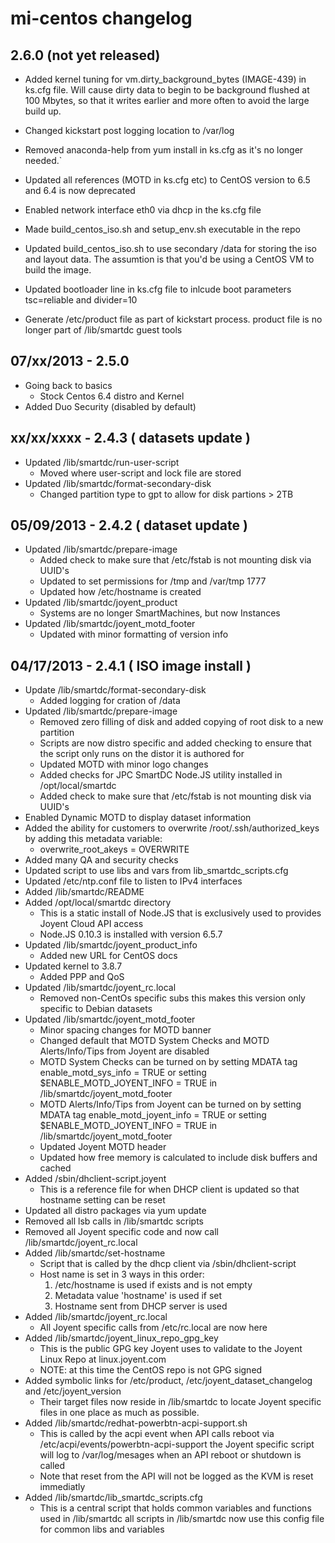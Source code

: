 # mi-centos changelog

## 2.6.0 (not yet released)

- Added kernel tuning for vm.dirty_background_bytes (IMAGE-439) in ks.cfg file.
Will cause dirty data to begin to be background flushed at 100 Mbytes, so that
it writes earlier and more often to avoid the large build up. 

- Changed kickstart post logging location to /var/log

- Removed anaconda-help from yum install in ks.cfg as it's no longer needed.`

- Updated all references (MOTD in ks.cfg etc) to CentOS version to 6.5 and 6.4 
is now deprecated

- Enabled network interface eth0 via dhcp in the ks.cfg file

- Made build_centos_iso.sh and setup_env.sh executable in the repo

- Updated build_centos_iso.sh to use secondary /data for storing the iso and 
layout data. The assumtion is that you'd be using a CentOS VM to build the 
image.

- Updated bootloader line in ks.cfg file to inlcude boot parameters 
  tsc=reliable and divider=10

- Generate /etc/product file as part of kickstart process. product file is no
  longer part of /lib/smartdc guest tools

## 07/xx/2013 - 2.5.0
- Going back to basics
    - Stock Centos 6.4 distro and Kernel
- Added Duo Security (disabled by default)

## xx/xx/xxxx - 2.4.3 ( datasets update )
- Updated /lib/smartdc/run-user-script
    - Moved where user-script and lock file are stored
- Updated /lib/smartdc/format-secondary-disk
    - Changed partition type to gpt to allow for disk partions > 2TB

## 05/09/2013 - 2.4.2 ( dataset update )
- Updated /lib/smartdc/prepare-image
    - Added check to make sure that /etc/fstab is not mounting disk via UUID's
    - Updated to set permissions for /tmp and /var/tmp 1777
    - Updated how /etc/hostname is created
- Updated /lib/smartdc/joyent_product
    - Systems are no longer SmartMachines, but now Instances
- Updated /lib/smartdc/joyent_motd_footer
    - Updated with minor formatting of version info

## 04/17/2013 - 2.4.1 ( ISO image install )
- Update /lib/smartdc/format-secondary-disk
    - Added logging for cration of /data
- Updated /lib/smartdc/prepare-image
    - Removed zero filling of disk and added copying of root disk to a new partition
    - Scripts are now distro specific and added checking to ensure that the script only runs on the distor it is authored for
    - Updated MOTD with minor logo changes
    - Added checks for JPC SmartDC Node.JS utility installed in /opt/local/smartdc
    - Added check to make sure that /etc/fstab is not mounting disk via UUID's
- Enabled Dynamic MOTD to display dataset information
- Added the ability for customers to overwrite /root/.ssh/authorized_keys by adding this metadata variable:
    - overwrite_root_akeys = OVERWRITE
- Added many QA and security checks
- Updated script to use libs and vars from lib_smartdc_scripts.cfg
- Updated /etc/ntp.conf file to listen to IPv4 interfaces
- Added /lib/smartdc/README
- Added /opt/local/smartdc directory
    - This is a static install of Node.JS that is exclusively used to provides Joyent Cloud API access
    - Node.JS 0.10.3 is installed with version 6.5.7
- Updated /lib/smartdc/joyent_product_info
    - Added new URL for CentOS docs
- Updated kernel to 3.8.7
    - Added PPP and QoS 
- Updated /lib/smartdc/joyent_rc.local
    - Removed non-CentOs specific subs this makes this version only specific to Debian datasets
- Updated /lib/smartdc/joyent_motd_footer
    - Minor spacing changes for MOTD banner
    - Changed default that MOTD System Checks and MOTD Alerts/Info/Tips from Joyent are disabled
    - MOTD System Checks can be turned on by setting MDATA tag enable_motd_sys_info = TRUE
     or setting $ENABLE_MOTD_JOYENT_INFO = TRUE in /lib/smartdc/joyent_motd_footer
    - MOTD Alerts/Info/Tips from Joyent can be turned on by setting MDATA tag enable_motd_joyent_info = TRUE
     or setting $ENABLE_MOTD_JOYENT_INFO = TRUE in /lib/smartdc/joyent_motd_footer
    - Updated Joyent MOTD header
    - Updated how free memory is calculated to include disk buffers and cached
- Added /sbin/dhclient-script.joyent
    - This is a reference file for when DHCP client is updated so that hostname setting can be reset
- Updated all distro packages via yum update
- Removed all lsb calls in /lib/smartdc scripts
- Removed all Joyent specific code and now call /lib/smartdc/joyent_rc.local
- Added /lib/smartdc/set-hostname
    - Script that is called by the dhcp client via /sbin/dhclient-script
    - Host name is set in 3 ways in this order:
        1. /etc/hostname is used if exists and is not empty
        2. Metadata value 'hostname' is used if set
        3. Hostname sent from DHCP server is used
- Added /lib/smartdc/joyent_rc.local
    - All Joyent specific calls from /etc/rc.local are now here
- Added /lib/smartdc/joyent_linux_repo_gpg_key
    - This is the public GPG key Joyent uses to validate to the Joyent Linux Repo at linux.joyent.com
    - NOTE: at this time the CentOS repo is not GPG signed
- Added symbolic links for /etc/product, /etc/joyent_dataset_changelog and /etc/joyent_version
    - Their target files now reside in /lib/smartdc to locate Joyent specific files in one place as much as possible.
- Added /lib/smartdc/redhat-powerbtn-acpi-support.sh
    - This is called by the acpi event when API calls reboot via /etc/acpi/events/powerbtn-acpi-support the Joyent specific script will log to /var/log/mesages when an API reboot or shutdown is called
    - Note that reset from the API will not be logged as the KVM is reset immediatly
- Added /lib/smartdc/lib_smartdc_scripts.cfg
    - This is a central script that holds common variables and functions used in /lib/smartdc all scripts in /lib/smartdc now use this config file for common libs and variables

